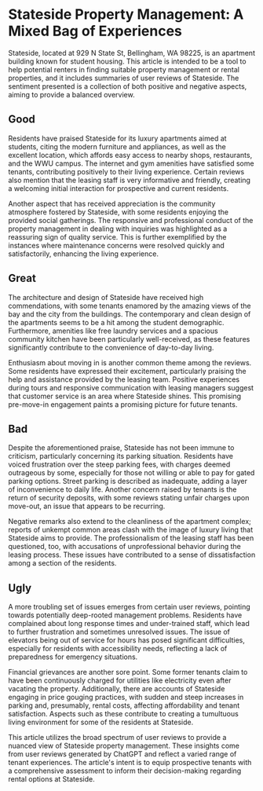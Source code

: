 # Stateside Property Management: A Mixed Bag of Experiences

Stateside, located at 929 N State St, Bellingham, WA 98225, is an apartment building known for student housing. This article is intended to be a tool to help potential renters in finding suitable property management or rental properties, and it includes summaries of user reviews of Stateside. The sentiment presented is a collection of both positive and negative aspects, aiming to provide a balanced overview.

## Good
Residents have praised Stateside for its luxury apartments aimed at students, citing the modern furniture and appliances, as well as the excellent location, which affords easy access to nearby shops, restaurants, and the WWU campus. The internet and gym amenities have satisfied some tenants, contributing positively to their living experience. Certain reviews also mention that the leasing staff is very informative and friendly, creating a welcoming initial interaction for prospective and current residents.

Another aspect that has received appreciation is the community atmosphere fostered by Stateside, with some residents enjoying the provided social gatherings. The responsive and professional conduct of the property management in dealing with inquiries was highlighted as a reassuring sign of quality service. This is further exemplified by the instances where maintenance concerns were resolved quickly and satisfactorily, enhancing the living experience.

## Great
The architecture and design of Stateside have received high commendations, with some tenants enamored by the amazing views of the bay and the city from the buildings. The contemporary and clean design of the apartments seems to be a hit among the student demographic. Furthermore, amenities like free laundry services and a spacious community kitchen have been particularly well-received, as these features significantly contribute to the convenience of day-to-day living.

Enthusiasm about moving in is another common theme among the reviews. Some residents have expressed their excitement, particularly praising the help and assistance provided by the leasing team. Positive experiences during tours and responsive communication with leasing managers suggest that customer service is an area where Stateside shines. This promising pre-move-in engagement paints a promising picture for future tenants.

## Bad
Despite the aforementioned praise, Stateside has not been immune to criticism, particularly concerning its parking situation. Residents have voiced frustration over the steep parking fees, with charges deemed outrageous by some, especially for those not willing or able to pay for gated parking options. Street parking is described as inadequate, adding a layer of inconvenience to daily life. Another concern raised by tenants is the return of security deposits, with some reviews stating unfair charges upon move-out, an issue that appears to be recurring.

Negative remarks also extend to the cleanliness of the apartment complex; reports of unkempt common areas clash with the image of luxury living that Stateside aims to provide. The professionalism of the leasing staff has been questioned, too, with accusations of unprofessional behavior during the leasing process. These issues have contributed to a sense of dissatisfaction among a section of the residents.

## Ugly
A more troubling set of issues emerges from certain user reviews, pointing towards potentially deep-rooted management problems. Residents have complained about long response times and under-trained staff, which lead to further frustration and sometimes unresolved issues. The issue of elevators being out of service for hours has posed significant difficulties, especially for residents with accessibility needs, reflecting a lack of preparedness for emergency situations.

Financial grievances are another sore point. Some former tenants claim to have been continuously charged for utilities like electricity even after vacating the property. Additionally, there are accounts of Stateside engaging in price gouging practices, with sudden and steep increases in parking and, presumably, rental costs, affecting affordability and tenant satisfaction. Aspects such as these contribute to creating a tumultuous living environment for some of the residents at Stateside.

This article utilizes the broad spectrum of user reviews to provide a nuanced view of Stateside property management. These insights come from user reviews generated by ChatGPT and reflect a varied range of tenant experiences. The article's intent is to equip prospective tenants with a comprehensive assessment to inform their decision-making regarding rental options at Stateside.
